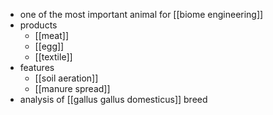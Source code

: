 - one of the most important animal for [[biome engineering]]
- products
	- [[meat]]
	- [[egg]]
	- [[textile]]
- features
	- [[soil aeration]]
	- [[manure spread]]
- analysis of [[gallus gallus domesticus]] breed